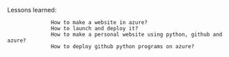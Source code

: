 Lessons learned:


                  How to make a website in azure?
                  How to launch and deploy it?
                  How to make a personal website using python, github and azure?
                  How to deploy github python programs on azure?
